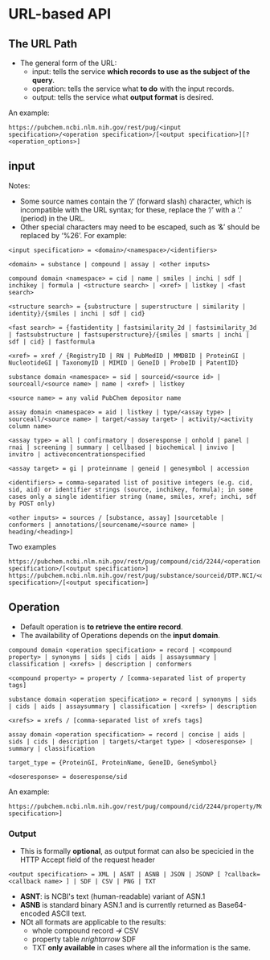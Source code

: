# URL-based API
## The URL Path
* The general form of the URL:
    * input: tells the service **which records to use as the subject of the query**.
    * operation: tells the service what **to do** with the input records.
    * output: tells the service what **output format** is desired.

An example:
```
https://pubchem.ncbi.nlm.nih.gov/rest/pug/<input specification>/<operation specification>/[<output specification>][?<operation_options>]
```

## input
Notes:

* Some source names contain the ‘/’ (forward slash) character, which is incompatible with the URL syntax; for these, replace the ‘/’ with a ‘.’ (period) in the URL. 
* Other special characters may need to be escaped, such as ‘&’ should be replaced by ‘%26’. For example:
```
<input specification> = <domain>/<namespace>/<identifiers>

<domain> = substance | compound | assay | <other inputs>

compound domain <namespace> = cid | name | smiles | inchi | sdf | inchikey | formula | <structure search> | <xref> | listkey | <fast search>

<structure search> = {substructure | superstructure | similarity | identity}/{smiles | inchi | sdf | cid}

<fast search> = {fastidentity | fastsimilarity_2d | fastsimilarity_3d | fastsubstructure | fastsuperstructure}/{smiles | smarts | inchi | sdf | cid} | fastformula

<xref> = xref / {RegistryID | RN | PubMedID | MMDBID | ProteinGI | NucleotideGI | TaxonomyID | MIMID | GeneID | ProbeID | PatentID}

substance domain <namespace> = sid | sourceid/<source id> | sourceall/<source name> | name | <xref> | listkey

<source name> = any valid PubChem depositor name

assay domain <namespace> = aid | listkey | type/<assay type> | sourceall/<source name> | target/<assay target> | activity/<activity column name>

<assay type> = all | confirmatory | doseresponse | onhold | panel | rnai | screening | summary | cellbased | biochemical | invivo | invitro | activeconcentrationspecified

<assay target> = gi | proteinname | geneid | genesymbol | accession

<identifiers> = comma-separated list of positive integers (e.g. cid, sid, aid) or identifier strings (source, inchikey, formula); in some cases only a single identifier string (name, smiles, xref; inchi, sdf by POST only)

<other inputs> = sources / [substance, assay] |sourcetable | conformers | annotations/[sourcename/<source name> | heading/<heading>]
```

Two examples
```
https://pubchem.ncbi.nlm.nih.gov/rest/pug/compound/cid/2244/<operation specification>/[<output specification>]
https://pubchem.ncbi.nlm.nih.gov/rest/pug/substance/sourceid/DTP.NCI/<operation specification>/[<output specification>]
```

## Operation
* Default operation is **to retrieve the entire record**.
* The availability of Operations depends on the **input domain**.

```
compound domain <operation specification> = record | <compound property> | synonyms | sids | cids | aids | assaysummary | classification | <xrefs> | description | conformers

<compound property> = property / [comma-separated list of property tags]

substance domain <operation specification> = record | synonyms | sids | cids | aids | assaysummary | classification | <xrefs> | description

<xrefs> = xrefs / [comma-separated list of xrefs tags]

assay domain <operation specification> = record | concise | aids | sids | cids | description | targets/<target type> | <doseresponse> | summary | classification

target_type = {ProteinGI, ProteinName, GeneID, GeneSymbol}

<doseresponse> = doseresponse/sid
```

An example:
```
https://pubchem.ncbi.nlm.nih.gov/rest/pug/compound/cid/2244/property/MolecularFormula,InChIKey/[<output specification>]
```

### Output 
* This is formally **optional**, as output format can also be specicied in the HTTP Accept field of the request header
```
<output specification> = XML | ASNT | ASNB | JSON | JSONP [ ?callback=<callback name> ] | SDF | CSV | PNG | TXT
```
* **ASNT**: is NCBI's text (human-readable) variant of ASN.1
* **ASNB** is standard binary ASN.1 and is currently returned as Base64-encoded ASCII text.
* NOt all formats are applicable to the results:
    * whole compound record $\nrightarrow$ CSV
    * property table $nrightarrow$ SDF
    * TXT **only available** in cases where all the information is the same.
